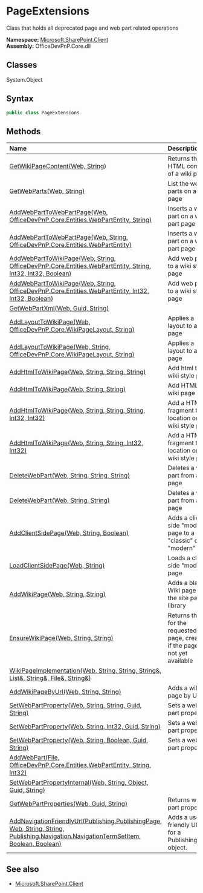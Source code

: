 # PageExtensions
Class that holds all deprecated page and web part related operations  

**Namespace:** [Microsoft.SharePoint.Client](Microsoft.SharePoint.Client.md)  
**Assembly:** OfficeDevPnP.Core.dll  
## Classes
System.Object  
## Syntax
```C#
public class PageExtensions
```
## Methods
|**Name**|**Description**|
|:-----|:-----|
| [GetWikiPageContent(Web, String)](PageExtensionsGetWikiPageContentWebString.md) | Returns the HTML contents of a wiki page
| [GetWebParts(Web, String)](PageExtensionsGetWebPartsWebString.md) | List the web parts on a page
| [AddWebPartToWebPartPage(Web, OfficeDevPnP.Core.Entities.WebPartEntity, String)](PageExtensionsAddWebPartToWebPartPageWebOfficeDevPnP.Core.Entities.WebPartEntityString.md) | Inserts a web part on a web part page
| [AddWebPartToWebPartPage(Web, String, OfficeDevPnP.Core.Entities.WebPartEntity)](PageExtensionsAddWebPartToWebPartPageWebStringOfficeDevPnP.Core.Entities.WebPartEntity.md) | Inserts a web part on a web part page
| [AddWebPartToWikiPage(Web, String, OfficeDevPnP.Core.Entities.WebPartEntity, String, Int32, Int32, Boolean)](PageExtensionsAddWebPartToWikiPageWebStringOfficeDevPnP.Core.Entities.WebPartEntityStringInt32Int32Boolean.md) | Add web part to a wiki style page
| [AddWebPartToWikiPage(Web, String, OfficeDevPnP.Core.Entities.WebPartEntity, Int32, Int32, Boolean)](PageExtensionsAddWebPartToWikiPageWebStringOfficeDevPnP.Core.Entities.WebPartEntityInt32Int32Boolean.md) | Add web part to a wiki style page
| [GetWebPartXml(Web, Guid, String)](PageExtensionsGetWebPartXmlWebGuidString.md) | 
| [AddLayoutToWikiPage(Web, OfficeDevPnP.Core.WikiPageLayout, String)](PageExtensionsAddLayoutToWikiPageWebOfficeDevPnP.Core.WikiPageLayoutString.md) | Applies a layout to a wiki page
| [AddLayoutToWikiPage(Web, String, OfficeDevPnP.Core.WikiPageLayout, String)](PageExtensionsAddLayoutToWikiPageWebStringOfficeDevPnP.Core.WikiPageLayoutString.md) | Applies a layout to a wiki page
| [AddHtmlToWikiPage(Web, String, String, String)](PageExtensionsAddHtmlToWikiPageWebStringStringString.md) | Add html to a wiki style page
| [AddHtmlToWikiPage(Web, String, String)](PageExtensionsAddHtmlToWikiPageWebStringString.md) | Add HTML to a wiki page
| [AddHtmlToWikiPage(Web, String, String, String, Int32, Int32)](PageExtensionsAddHtmlToWikiPageWebStringStringStringInt32Int32.md) | Add a HTML fragment to a location on a wiki style page
| [AddHtmlToWikiPage(Web, String, String, Int32, Int32)](PageExtensionsAddHtmlToWikiPageWebStringStringInt32Int32.md) | Add a HTML fragment to a location on a wiki style page
| [DeleteWebPart(Web, String, String, String)](PageExtensionsDeleteWebPartWebStringStringString.md) | Deletes a web part from a page
| [DeleteWebPart(Web, String, String)](PageExtensionsDeleteWebPartWebStringString.md) | Deletes a web part from a page
| [AddClientSidePage(Web, String, Boolean)](PageExtensionsAddClientSidePageWebStringBoolean.md) | Adds a client side "modern" page to a "classic" or "modern" site
| [LoadClientSidePage(Web, String)](PageExtensionsLoadClientSidePageWebString.md) | Loads a client side "modern" page
| [AddWikiPage(Web, String, String)](PageExtensionsAddWikiPageWebStringString.md) | Adds a blank Wiki page to the site pages library
| [EnsureWikiPage(Web, String, String)](PageExtensionsEnsureWikiPageWebStringString.md) | Returns the Url for the requested wiki page, creates it if the pageis not yet available
| [WikiPageImplementation(Web, String, String, String&, List&, String&, File&, String&)](PageExtensionsWikiPageImplementationWebStringStringString&List&String&File&String&.md) | 
| [AddWikiPageByUrl(Web, String, String)](PageExtensionsAddWikiPageByUrlWebStringString.md) | Adds a wiki page by Url
| [SetWebPartProperty(Web, String, String, Guid, String)](PageExtensionsSetWebPartPropertyWebStringStringGuidString.md) | Sets a web part property
| [SetWebPartProperty(Web, String, Int32, Guid, String)](PageExtensionsSetWebPartPropertyWebStringInt32GuidString.md) | Sets a web part property
| [SetWebPartProperty(Web, String, Boolean, Guid, String)](PageExtensionsSetWebPartPropertyWebStringBooleanGuidString.md) | Sets a web part property
| [AddWebPart(File, OfficeDevPnP.Core.Entities.WebPartEntity, String, Int32)](PageExtensionsAddWebPartFileOfficeDevPnP.Core.Entities.WebPartEntityStringInt32.md) | 
| [SetWebPartPropertyInternal(Web, String, Object, Guid, String)](PageExtensionsSetWebPartPropertyInternalWebStringObjectGuidString.md) | 
| [GetWebPartProperties(Web, Guid, String)](PageExtensionsGetWebPartPropertiesWebGuidString.md) | Returns web part properties
| [AddNavigationFriendlyUrl(Publishing.PublishingPage, Web, String, String, Publishing.Navigation.NavigationTermSetItem, Boolean, Boolean)](PageExtensionsAddNavigationFriendlyUrlPublishing.PublishingPageWebStringStringPublishing.Navigation.NavigationTermSetItemBooleanBoolean.md) | Adds a user-friendly URL for a PublishingPage object.
## See also
- [Microsoft.SharePoint.Client](Microsoft.SharePoint.Client.md)
